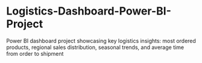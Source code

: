 # Logistics-Dashboard-Power-BI-Project
Power BI dashboard project showcasing key logistics insights: most ordered products, regional sales distribution, seasonal trends, and average time from order to shipment
